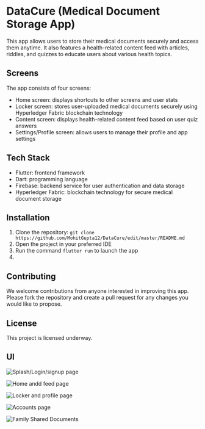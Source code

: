 
# DataCure (Medical Document Storage App)

This app allows users to store their medical documents securely and access them anytime. It also features a health-related content feed with articles, riddles, and quizzes to educate users about various health topics.

## Screens

The app consists of four screens:
- Home screen: displays shortcuts to other screens and user stats
- Locker screen: stores user-uploaded medical documents securely using Hyperledger Fabric blockchain technology
- Content screen: displays health-related content feed based on user quiz answers
- Settings/Profile screen: allows users to manage their profile and app settings

## Tech Stack

- Flutter: frontend framework
- Dart: programming language
- Firebase: backend service for user authentication and data storage
- Hyperledger Fabric: blockchain technology for secure medical document storage

## Installation

1. Clone the repository: `git clone https://github.com/MohitGupta12/DataCure/edit/master/README.md`
2. Open the project in your preferred IDE
3. Run the command `flutter run` to launch the app
4. 
## Contributing

We welcome contributions from anyone interested in improving this app. Please fork the repository and create a pull request for any changes you would like to propose.

## License

This project is licensed underway. 

## UI

![Splash/Login/signup page](https://github.com/MohitGupta12/Tinder-Clone/assets/70692495/7f5d20c0-b8df-44a6-80ea-3ba4d42e9be5)


![Home andd feed page](https://github.com/MohitGupta12/Tinder-Clone/assets/70692495/ed950303-4644-4579-87c4-2aa2ef0d9a0e)


![Locker and profile page](https://github.com/MohitGupta12/Tinder-Clone/assets/70692495/911f36fb-9535-4ff5-a24c-9e54ad1f15da)


![Accounts page](https://github.com/MohitGupta12/Tinder-Clone/assets/70692495/2474187b-43df-4545-b1e6-31378da4cdee)


![Family Shared Documents](https://github.com/MohitGupta12/Tinder-Clone/assets/70692495/b53da19a-cc5a-4776-b410-896e7b75c9a5)



